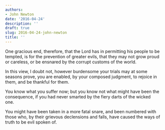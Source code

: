 ```yaml
---
authors:
- John Newton
date: '2016-04-24'
description: ''
draft: true
slug: 2016-04-24-john-newton
title: ''
---
```

One gracious end, therefore, that the Lord has in permitting his people to be tempted, is for the prevention of greater evils, that they may not grow proud or careless, or be ensnared by the corrupt customs of the world. 

In this view, I doubt not, however burdensome your trials may at some seasons prove, you are enabled, by your composed judgment, to rejoice in them, and be thankful for them. 

You know what you suffer now; but you know not what might have been the consequence, if you had never smarted by the fiery darts of the wicked one. 

You might have been taken in a more fatal snare, and been numbered with those who, by their grievous declensions and falls, have caused the ways of truth to be evil spoken of.



